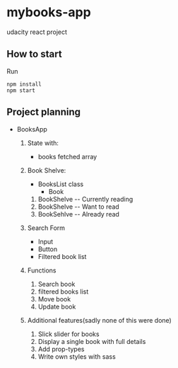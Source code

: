 # mybooks-app
udacity react project

## How to start
Run
```
npm install
npm start
```

## Project planning
* BooksApp
	
	1. State with:
		* books fetched array

	2. Book Shelve:
		* BooksList class
			* Book

		1. BookShelve -- Currently reading
		2. BookShelve -- Want to read
		3. BookSehlve -- Already read

	3. Search Form
		* Input
		* Button
		* Filtered book list

	4. Functions
		1. Search book
		2. filtered books list
		3. Move book
		4. Update book

	5. Additional features(sadly none of this were done)
		1. Slick slider for books
		2. Display a single book with full details
		3. Add prop-types
		4. Write own styles with sass
